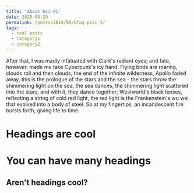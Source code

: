 ```yaml
---
title: 'About Sci-Fi'
date: 2020-09-29
permalink: /posts/2014/08/blog-post-3/
tags:
  - cool posts
  - category1
  - category2
---
```


After that, I was madly infatuated with Clark's radiant eyes; and fate, however, made me take Cyberpunk's icy hand.
Flying birds are roaring, clouds roll and then clouds, the end of the infinite wilderness, Apollo faded away, this is the prologue of the stars and the sea - the stars throw the shimmering light on the sea, the sea dances, the shimmering light scattered into the stars, and with it, they dance together; Westworld's black lenses, reflecting a string of cold red light, the red light is the Frankenstein's wu wei that evolved into a body of steel.
So at my fingertips, an incandescent fire bursts forth, giving life to time.

Headings are cool
======

You can have many headings
======

Aren't headings cool?
------
